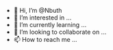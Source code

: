 - 👋 Hi, I’m @Nbuth
- 👀 I’m interested in ...
- 🌱 I’m currently learning ...
- 💞️ I’m looking to collaborate on ...
- 📫 How to reach me ...

<!---
Nbuth/Nbuth is a ✨ special ✨ repository because its `README.md` (this file) appears on your GitHub profile.
You can click the Preview link to take a look at your changes.
--->
